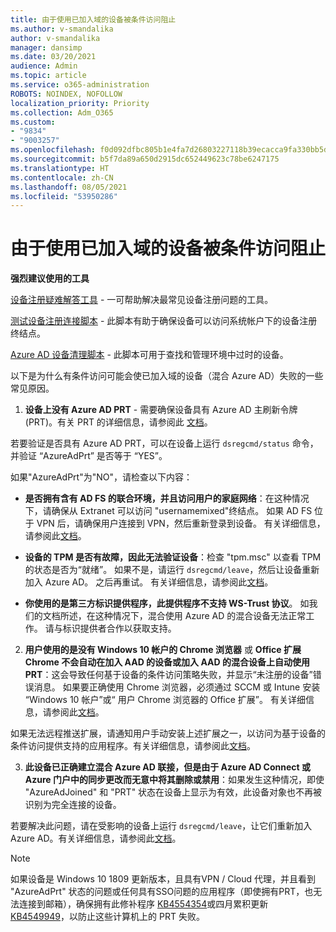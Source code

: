 ```yaml
---
title: 由于使用已加入域的设备被条件访问阻止
ms.author: v-smandalika
author: v-smandalika
manager: dansimp
ms.date: 03/20/2021
audience: Admin
ms.topic: article
ms.service: o365-administration
ROBOTS: NOINDEX, NOFOLLOW
localization_priority: Priority
ms.collection: Adm_O365
ms.custom:
- "9834"
- "9003257"
ms.openlocfilehash: f0d092dfbc805b1e4fa7d26803227118b39ecacca9fa330bb5de8458d4aa0f57
ms.sourcegitcommit: b5f7da89a650d2915dc652449623c78be6247175
ms.translationtype: HT
ms.contentlocale: zh-CN
ms.lasthandoff: 08/05/2021
ms.locfileid: "53950286"
---
```

# <a name="im-getting-blocked-by-conditional-access-with-domain-joined-device"></a>由于使用已加入域的设备被条件访问阻止

**强烈建议使用的工具**

[设备注册疑难解答工具](https://docs.microsoft.com/samples/azure-samples/dsregtool/dsregtool/) - 一可帮助解决最常见设备注册问题的工具。

[测试设备注册连接脚本](https://docs.microsoft.com/samples/azure-samples/testdeviceregconnectivity/testdeviceregconnectivity/) - 此脚本有助于确保设备可以访问系统帐户下的设备注册终结点。

[Azure AD 设备清理脚本](https://github.com/mzmaili/AzureADDeviceCleanup) - 此脚本可用于查找和管理环境中过时的设备。

以下是为什么有条件访问可能会使已加入域的设备（混合 Azure AD）失败的一些常见原因。

1. **设备上没有 Azure AD PRT** - 需要确保设备具有 Azure AD 主刷新令牌 (PRT)。有关 PRT 的详细信息，请参阅此 [文档](https://docs.microsoft.com/azure/active-directory/devices/concept-primary-refresh-token)。

若要验证是否具有 Azure AD PRT，可以在设备上运行 `dsregcmd/status` 命令，并验证 “AzureAdPrt” 是否等于 “YES”。

如果"AzureAdPrt"为"NO"，请检查以下内容：

- **是否拥有含有 AD FS 的联合环境，并且访问用户的家庭网络**：在这种情况下，请确保从 Extranet 可以访问 "usernamemixed"终结点。 如果 AD FS 位于 VPN 后，请确保用户连接到 VPN，然后重新登录到设备。 有关详细信息，请参阅此[文档](https://docs.microsoft.com/azure/active-directory/devices/hybrid-azuread-join-federated-domains)。

- **设备的 TPM 是否有故障，因此无法验证设备**：检查 "tpm.msc" 以查看 TPM 的状态是否为“就绪”。 如果不是，请运行 `dsregcmd/leave`，然后让设备重新加入 Azure AD。 之后再重试。 有关详细信息，请参阅此[文档](https://docs.microsoft.com/azure/active-directory/devices/troubleshoot-device-dsregcmd#sso-state)。

- **你使用的是第三方标识提供程序，此提供程序不支持 WS-Trust 协议**。 如我们的文档所述，在这种情况下，混合使用 Azure AD 的混合设备无法正常工作。 请与标识提供者合作以获取支持。

2. **用户使用的是没有 Windows 10 帐户的 Chrome 浏览器** 或 **Office 扩展 Chrome 不会自动在加入 AAD 的设备或加入 AAD 的混合设备上自动使用 PRT**：这会导致任何基于设备的条件访问策略失败，并显示“未注册的设备”错误消息。 如果要正确使用 Chrome 浏览器，必须通过 SCCM 或 Intune 安装 “Windows 10 帐户”或“ 用户 Chrome 浏览器的 Office 扩展”。 有关详细信息，请参阅此[文档](https://docs.microsoft.com/azure/active-directory/conditional-access/concept-conditional-access-conditions#chrome-support)。

如果无法远程推送扩展，请通知用户手动安装上述扩展之一，以访问为基于设备的条件访问提供支持的应用程序。有关详细信息，请参阅此[文档](https://docs.microsoft.com/azure/active-directory/conditional-access/require-managed-devices#prerequisites)。

3. **此设备已正确建立混合 Azure AD 联接，但是由于 Azure AD Connect 或 Azure 门户中的同步更改而无意中将其删除或禁用**：如果发生这种情况，即使 "AzureAdJoined" 和 "PRT" 状态在设备上显示为有效，此设备对象也不再被识别为完全连接的设备。

若要解决此问题，请在受影响的设备上运行 `dsregcmd/leave`，让它们重新加入 Azure AD。有关详细信息，请参阅此[文档](https://docs.microsoft.com/azure/active-directory/devices/faq#q-why-do-my-users-see-an-error-message-saying-your-organization-has-deleted-the-device-or-your-organization-has-disabled-the-device-on-their-windows-10-devices)。

> [!NOTE]
> 如果设备是 Windows 10 1809 更新版本，且具有VPN / Cloud 代理，并且看到 "AzureAdPrt" 状态的问题或任何具有SSO问题的应用程序（即使拥有PRT，也无法连接到邮箱），确保拥有此修补程序 [KB4554354](https://support.microsoft.com/topic/march-30-2020-kb4554354-os-build-17763-1132-deaba49b-4b29-55b9-caee-3e2d87dd75a2)或四月累积更新 [KB4549949](https://support.microsoft.com/topic/april-14-2020-kb4549949-os-build-17763-1158-76d9a3af-b20b-8996-bd4d-7b50c505fda6)，以防止这些计算机上的 PRT 失败。

















